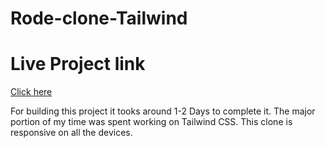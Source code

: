 # Rode-clone-Tailwind
# Live Project link

[Click here](https://ui-rode-clone.netlify.app)

For building this project it tooks around 1-2 Days to complete it. 
The major portion of my time was spent working on Tailwind CSS. 
This clone is responsive on all the devices.
